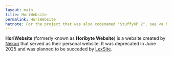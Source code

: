 ```yaml
---
layout: main
title: HoriWebsite
permalink: HoriWebsite
hatnote: For the project that was also codenamed "StuffyXP 2", see <a href='AstroNT'>AstroNT</a>
---
```


**HoriWebsite** (formerly known as **Horibyte Website**) is a website created by [Nekori](Nekori64) that served as their personal website. It was deprecated in June 2025 and was planned to be succeded by [LexSite](LexSite).